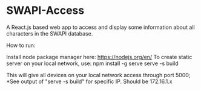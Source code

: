 # SWAPI-Access
A React.js based web app to access and display some information about all characters in the SWAPI database.

How to run:

Install node package manager here: https://nodejs.org/en/
To create static server on your local network, use:
npm install -g serve
serve -s build

This will give all devices on your local network access through port 5000;
*See output of "serve -s build" for specific IP. Should be 172.16.1.x
